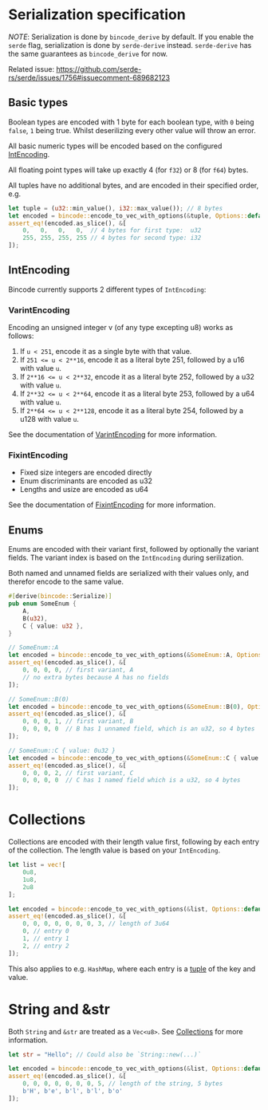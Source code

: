 # Serialization specification

*NOTE*: Serialization is done by `bincode_derive` by default. If you enable the `serde` flag, serialization is done by `serde-derive` instead. `serde-derive` has the same guarantees as `bincode_derive` for now.

Related issue: https://github.com/serde-rs/serde/issues/1756#issuecomment-689682123

## Basic types

Boolean types are encoded with 1 byte for each boolean type, with `0` being `false`, `1` being true. Whilst deserilizing every other value will throw an error.

All basic numeric types will be encoded based on the configured [IntEncoding](#IntEncoding).

All floating point types will take up exactly 4 (for `f32`) or 8 (for `f64`) bytes.

All tuples have no additional bytes, and are encoded in their specified order, e.g.
```rs
let tuple = (u32::min_value(), i32::max_value()); // 8 bytes
let encoded = bincode::encode_to_vec_with_options(&tuple, Options::default().with_fixint_encoding()).unwrap();
assert_eq!(encoded.as_slice(), &[
    0,   0,   0,   0,  // 4 bytes for first type:  u32
    255, 255, 255, 255 // 4 bytes for second type: i32
]);
```

## IntEncoding
Bincode currently supports 2 different types of `IntEncoding`:

### VarintEncoding
Encoding an unsigned integer v (of any type excepting u8) works as follows:

1. If `u < 251`, encode it as a single byte with that value.
1. If `251 <= u < 2**16`, encode it as a literal byte 251, followed by a u16 with value `u`.
1. If `2**16 <= u < 2**32`, encode it as a literal byte 252, followed by a u32 with value `u`.
1. If `2**32 <= u < 2**64`, encode it as a literal byte 253, followed by a u64 with value `u`.
1. If `2**64 <= u < 2**128`, encode it as a literal byte 254, followed by a u128 with value `u`.

See the documentation of [VarintEncoding](https://docs.rs/bincode/latest/bincode/config/struct.VarintEncoding.html) for more information.

### FixintEncoding

- Fixed size integers are encoded directly
- Enum discriminants are encoded as u32
- Lengths and usize are encoded as u64

See the documentation of [FixintEncoding](https://docs.rs/bincode/latest/bincode/config/struct.FixintEncoding.html) for more information.

## Enums

Enums are encoded with their variant first, followed by optionally the variant fields. The variant index is based on the `IntEncoding` during serilization.

Both named and unnamed fields are serialized with their values only, and therefor encode to the same value.

```rs
#[derive(bincode::Serialize)]
pub enum SomeEnum {
    A,
    B(u32),
    C { value: u32 },
}

// SomeEnum::A
let encoded = bincode::encode_to_vec_with_options(&SomeEnum::A, Options::default().with_fixint_encoding()).unwrap();
assert_eq!(encoded.as_slice(), &[
    0, 0, 0, 0, // first variant, A
    // no extra bytes because A has no fields
]);

// SomeEnum::B(0)
let encoded = bincode::encode_to_vec_with_options(&SomeEnum::B(0), Options::default().with_fixint_encoding()).unwrap();
assert_eq!(encoded.as_slice(), &[
    0, 0, 0, 1, // first variant, B
    0, 0, 0, 0  // B has 1 unnamed field, which is an u32, so 4 bytes
]);

// SomeEnum::C { value: 0u32 }
let encoded = bincode::encode_to_vec_with_options(&SomeEnum::C { value: 0u32 }, Options::default().with_fixint_encoding()).unwrap();
assert_eq!(encoded.as_slice(), &[
    0, 0, 0, 2, // first variant, C
    0, 0, 0, 0  // C has 1 named field which is a u32, so 4 bytes
]);
```

# Collections

Collections are encoded with their length value first, following by each entry of the collection. The length value is based on your `IntEncoding`.

```rs
let list = vec![
    0u8,
    1u8,
    2u8
];

let encoded = bincode::encode_to_vec_with_options(&list, Options::default().with_fixint_encoding()).unwrap();
assert_eq!(encoded.as_slice(), &[
    0, 0, 0, 0, 0, 0, 0, 3, // length of 3u64
    0, // entry 0
    1, // entry 1
    2, // entry 2
]);
```

This also applies to e.g. `HashMap`, where each entry is a [tuple](#Basic%20types) of the key and value.

# String and &str

Both `String` and `&str` are treated as a `Vec<u8>`. See [Collections](#Collections) for more information.

```rs
let str = "Hello"; // Could also be `String::new(...)`

let encoded = bincode::encode_to_vec_with_options(&list, Options::default().with_fixint_encoding()).unwrap();
assert_eq!(encoded.as_slice(), &[
    0, 0, 0, 0, 0, 0, 0, 5, // length of the string, 5 bytes
    b'H', b'e', b'l', b'l', b'o'
]);
```
